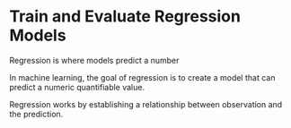 # Train and Evaluate Regression Models
Regression is where models predict a number

In machine learning, the goal of regression is to create a model that can predict a numeric quantifiable value. 

Regression works by establishing a relationship between observation and the prediction.
